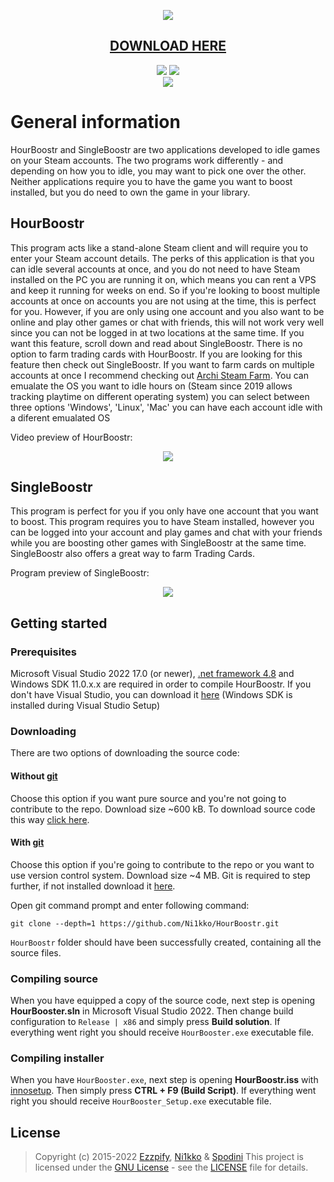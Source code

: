 <p align="center">
  <img src="https://i.imgur.com/1Py0CWT.png"/>
</p>
 
<p align="center">
  <h2 align="center"><a href="https://github.com/Ni1kko/HourBoostr/releases">DOWNLOAD HERE</a></h2>
</p>

<p align="center">
  <img src="https://img.shields.io/github/release/Ni1kko/HourBoostr.svg?label=Latest"/>
  <img src="https://img.shields.io/github/downloads/Ni1kko/HourBoostr/latest/total.svg?label=Downloads%20for%20latest"/>
  <br/>
  <img src="https://img.shields.io/github/license/Ni1kko/HourBoostr.svg?label=License"/>
</p>

# General information
HourBoostr and SingleBoostr are two applications developed to idle games on your Steam accounts. The two programs work differently - and depending on how you to idle, you may want to pick one over the other. Neither applications require you to have the game you want to boost installed, but you do need to own the game in your library.

## HourBoostr
This program acts like a stand-alone Steam client and will require you to enter your Steam account details. The perks of this application is that you can idle several accounts at once, and you do not need to have Steam installed on the PC you are running it on, which means you can rent a VPS and keep it running for weeks on end. So if you're looking to boost multiple accounts at once on accounts you are not using at the time, this is perfect for you. However, if you are only using one account and you also want to be online and play other games or chat with friends, this will not work very well since you can not be logged in at two locations at the same time. If you want this feature, scroll down and read about SingleBoostr. There is no option to farm trading cards with HourBoostr. If you are looking for this feature then check out SingleBoostr. If you want to farm cards on multiple accounts at once I recommend checking out [Archi Steam Farm](https://github.com/JustArchi/ArchiSteamFarm). You can emualate the OS you want to idle hours on (Steam since 2019 allows tracking playtime on different operating system) you can select between three options 'Windows', 'Linux', 'Mac' you can have each account idle with a diferent emualated OS

Video preview of HourBoostr: 
<p align="center">
  <a href="https://www.youtube.com/watch?v=eqhPBEVMPDM"><img src="https://i.imgur.com/kRr5QhO.png"/></a>
</p>

## SingleBoostr
This program is perfect for you if you only have one account that you want to boost. This program requires you to have Steam installed, however you can be logged into your account and play games and chat with your friends while you are boosting other games with SingleBoostr at the same time. SingleBoostr also offers a great way to farm Trading Cards.

Program preview of SingleBoostr: 

<p align="center">
  <img src="https://i.imgur.com/DJAn1iV.png"/> 
</p>

## Getting started

### Prerequisites
Microsoft Visual Studio 2022 17.0 (or newer), <a href="https://dotnet.microsoft.com/en-us/download/dotnet-framework/net48">.net framework 4.8</a> and Windows SDK 11.0.x.x are required in order to compile HourBoostr. If you don't have Visual Studio, you can download it <a href="https://visualstudio.microsoft.com/vs/">here</a> (Windows SDK is installed during Visual Studio Setup)

### Downloading
There are two options of downloading the source code:

#### Without [git](https://git-scm.com)
Choose this option if you want pure source and you're not going to contribute to the repo. Download size ~600 kB.
To download source code this way [click here](https://github.com/Ni1kko/HourBoostr/archive/master.zip).

#### With [git](https://git-scm.com)
Choose this option if you're going to contribute to the repo or you want to use version control system. Download size ~4 MB. Git is required to step further, if not installed download it [here](https://git-scm.com).

Open git command prompt and enter following command:

    git clone --depth=1 https://github.com/Ni1kko/HourBoostr.git

`HourBoostr` folder should have been successfully created, containing all the source files.

### Compiling source
When you have equipped a copy of the source code, next step is opening **HourBooster.sln** in Microsoft Visual Studio 2022.
Then change build configuration to `Release | x86` and simply press **Build solution**.
If everything went right you should receive `HourBooster.exe` executable file.

### Compiling installer
When you have `HourBooster.exe`, next step is opening **HourBoostr.iss** with [innosetup](https://jrsoftware.org/isinfo.php).
Then simply press **CTRL + F9 (Build Script)**.
If everything went right you should receive `HourBooster_Setup.exe` executable file.

## License
> Copyright (c) 2015-2022 [Ezzpify](https://github.com/Ezzpify), [Ni1kko](https://github.com/Ni1kko) & [Spodini](https://github.com/Spodini)
This project is licensed under the [GNU License](https://opensource.org/licenses/gnu-license.php) - see the [LICENSE](https://github.com/Ni1kko/HourBoostr/blob/master/LICENSE) file for details.
